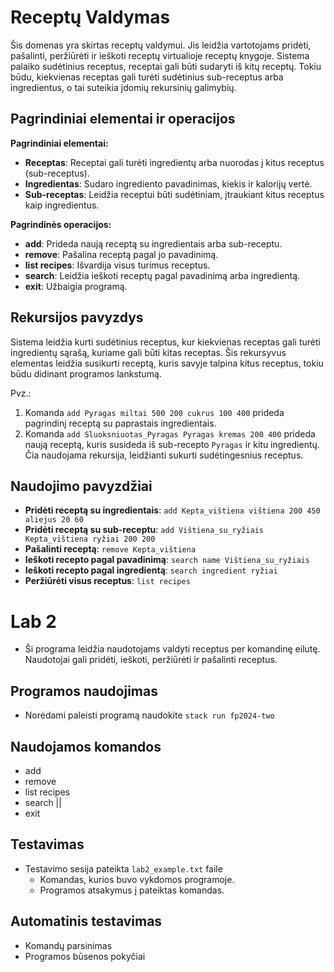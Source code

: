 # Receptų Valdymas

Šis domenas yra skirtas receptų valdymui. Jis leidžia vartotojams pridėti, pašalinti, peržiūrėti ir ieškoti receptų virtualioje receptų knygoje. Sistema palaiko sudėtinius receptus, receptai gali būti sudaryti iš kitų receptų. Tokiu būdu, kiekvienas receptas gali turėti sudėtinius sub-receptus arba ingredientus, o tai suteikia įdomių rekursinių galimybių.

## Pagrindiniai elementai ir operacijos

**Pagrindiniai elementai:**
- **Receptas**: Receptai gali turėti ingredientų arba nuorodas į kitus receptus (sub-receptus). 
- **Ingredientas**: Sudaro ingrediento pavadinimas, kiekis ir kalorijų vertė.
- **Sub-receptas**: Leidžia receptui būti sudėtiniam, įtraukiant kitus receptus kaip ingredientus.

**Pagrindinės operacijos:**
- **add**: Prideda naują receptą su ingredientais arba sub-receptu.
- **remove**: Pašalina receptą pagal jo pavadinimą.
- **list recipes**: Išvardija visus turimus receptus.
- **search**: Leidžia ieškoti receptų pagal pavadinimą arba ingredientą.
- **exit**: Užbaigia programą.

## Rekursijos pavyzdys

Sistema leidžia kurti sudėtinius receptus, kur kiekvienas receptas gali turėti ingredientų sąrašą, kuriame gali būti kitas receptas. Šis rekursyvus elementas leidžia susikurti receptą, kuris savyje talpina kitus receptus, tokiu būdu didinant programos lankstumą.

Pvz.:
1. Komanda `add Pyragas miltai 500 200 cukrus 100 400` prideda pagrindinį receptą su paprastais ingredientais.
2. Komanda `add Sluoksniuotas_Pyragas Pyragas kremas 200 400` prideda naują receptą, kuris susideda iš sub-recepto `Pyragas` ir kitu ingredientų. Čia naudojama rekursija, leidžianti sukurti sudėtingesnius receptus.

## Naudojimo pavyzdžiai

- **Pridėti receptą su ingredientais**: `add Kepta_vištiena vištiena 200 450 aliejus 20 60`
- **Pridėti receptą su sub-receptu**: `add Vištiena_su_ryžiais Kepta_vištiena ryžiai 200 200`
- **Pašalinti receptą**: `remove Kepta_vištiena`
- **Ieškoti recepto pagal pavadinimą**: `search name Vištiena_su_ryžiais`
- **Ieškoti recepto pagal ingredientą**: `search ingredient ryžiai`
- **Peržiūrėti visus receptus**: `list recipes`

# Lab 2

- Ši programa leidžia naudotojams valdyti receptus per komandinę eilutę. Naudotojai gali pridėti, ieškoti, peržiūrėti ir pašalinti receptus.

## Programos naudojimas

- Norėdami paleisti programą naudokite `stack run fp2024-two`

## Naudojamos komandos

- add <Recipe> <subrecipes> <ingredients>
- remove <Recipe>
- list recipes
- search <Recipe> || <ingredient>
- exit

## Testavimas

- Testavimo sesija pateikta `lab2_example.txt` faile
  - Komandas, kurios buvo vykdomos programoje.
  - Programos atsakymus į pateiktas komandas.
 
## Automatinis testavimas

- Komandų parsinimas
- Programos būsenos pokyčiai
